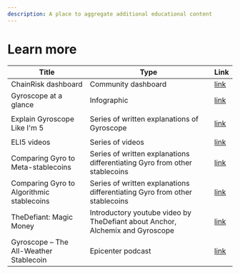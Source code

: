 ```yaml
---
description: A place to aggregate additional educational content
---
```


# Learn more

| Title                                     | Type                                                                          | Link                                                                                                   |
| ----------------------------------------- | ----------------------------------------------------------------------------- | ------------------------------------------------------------------------------------------------------ |
| ChainRisk dashboard                       | Community dashboard                                                           | [link](https://community.chainrisk.xyz/gyro/overview)                                                  |
| Gyroscope at a glance                     | Infographic                                                                   | [link](https://twitter.com/GyroStable/status/1588459448905142274?s=20\&t=0Y5Kl7Y6oi40g7mfwiuOGQ)       |
| Explain Gyroscope Like I'm 5              | Series of written explanations of Gyroscope                                   | <p><a href="https://medium.com/gyroscope-protocol/eli5-series-gyroscope-63cc0e7b272d">link</a><br></p> |
| ELI5 videos                               | Series of videos                                                              | [link](https://youtube.com/playlist?list=PLyUeYuKUDm3nnzySNrnj9VL1ypbuMZlY1)                           |
| Comparing Gyro to Meta-stablecoins        | Series of written explanations differentiating Gyro from other stablecoins    | [link](https://medium.com/gyroscope-protocol/gyroscope-is-different-part-1-72dcb8c303a4)               |
| Comparing Gyro to Algorithmic stablecoins | Series of written explanations differentiating Gyro from other stablecoins    | [link](https://medium.com/gyroscope-protocol/gyroscope-is-different-part-1-72dcb8c303a4)               |
| TheDefiant: Magic Money                   | Introductory youtube video by TheDefiant about Anchor, Alchemix and Gyroscope | [link](https://www.youtube.com/watch?v=Qjly4GAbwq0)                                                    |
| Gyroscope – The All-Weather Stablecoin    | Epicenter podcast                                                             | [link](https://epicenter.tv/episodes/415)                                                              |
